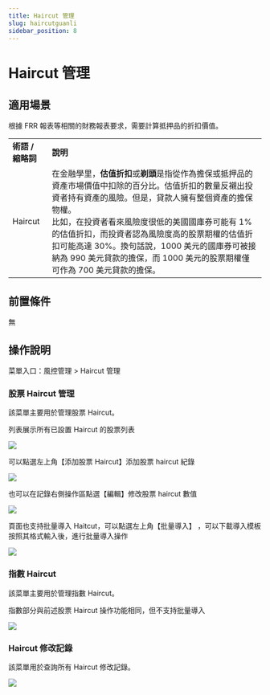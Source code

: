 ```yaml
---
title: Haircut 管理
slug: haircutguanli
sidebar_position: 8
---
```



# Haircut 管理

## 適用場景

根據 FRR 報表等相關的財務報表要求，需要計算抵押品的折扣價值。

|   |   |
|---|---|
|**術語 / 縮略詞**|**說明**|
|Haircut|在金融學里，**估值折扣**或**剃頭**是指從作為擔保或抵押品的資產市場價值中扣除的百分比。估值折扣的數量反襯出投資者持有資產的風險。但是，貸款人擁有整個資產的擔保物權。​<br/>比如，在投資者看來風險度很低的美國國庫券可能有 1% 的估值折扣，而投資者認為風險度高的股票期權的估值折扣可能高達 30%。換句話說，1000 美元的國庫券可被接納為 990 美元貸款的擔保，而 1000 美元的股票期權僅可作為 700 美元貸款的擔保。|

## 前置條件

無

## 操作說明

菜單入口：風控管理  &gt; Haircut 管理

### 股票 Haircut 管理

該菜單主要用於管理股票 Haircut。

列表展示所有已設置 Haircut 的股票列表

<img src="/assets/G2QLbTWqQoGy8yxR7E0cU46EnOf.png"/>

可以點選左上角【添加股票 Haircut】添加股票 haircut 紀錄

<img src="/assets/SjkJbcj6yoIv6IxFfzbcVf1qneb.png"/>

也可以在記錄右側操作區點選【編輯】修改股票 haircut 數值

<img src="/assets/RXHCb4QvNofMQBxCsiScjFWVnsc.png"/>

頁面也支持批量導入 Haitcut，可以點選左上角【批量導入】 ，可以下載導入模板按照其格式輸入後，進行批量導入操作

<img src="/assets/B2qkbewyPoIYkqxOV5lciBvbnmh.png"/>

### 指數 Haircut

該菜單主要用於管理指數 Haircut。

指數部分與前述股票 Haircut 操作功能相同，但不支持批量導入

<img src="/assets/OZw5br1kgoKdgGxc3jIcslyHnBc.png"/>

### Haircut 修改記錄

該菜單用於查詢所有 Haircut 修改記錄。

<img src="/assets/MrQGblTujoMbfixqg2QcEiJ4nVf.png"/>

